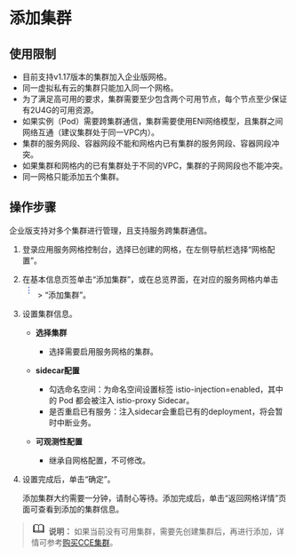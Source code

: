 # 添加集群<a name="istio_01_0042"></a>

## 使用限制<a name="section16841163662018"></a>

-   目前支持v1.17版本的集群加入企业版网格。
-   同一虚拟私有云的集群只能加入同一个网格。
-   为了满足高可用的要求，集群需要至少包含两个可用节点，每个节点至少保证有2U4G的可用资源。
-   如果实例（Pod）需要跨集群通信，集群需要使用ENI网络模型，且集群之间网络互通（建议集群处于同一VPC内）。
-   集群的服务网段、容器网段不能和网格内已有集群的服务网段、容器网段冲突。
-   如果集群和网格内的已有集群处于不同的VPC，集群的子网网段也不能冲突。
-   同一网格只能添加五个集群。

## 操作步骤<a name="section106152013175716"></a>

企业版支持对多个集群进行管理，且支持服务跨集群通信。

1.  登录应用服务网格控制台，选择已创建的网格，在左侧导航栏选择“网格配置”。
2.  在基本信息页签单击“添加集群”，或在总览界面，在对应的服务网格内单击  ![](figures/zh-cn_image_0000001170340981.png)  \> “添加集群”。
3.  设置集群信息。
    -   **选择集群**
        -   选择需要启用服务网格的集群。

    -   **sidecar配置**
        -   勾选命名空间：为命名空间设置标签 istio-injection=enabled，其中的 Pod 都会被注入 istio-proxy Sidecar。
        -   是否重启已有服务：注入sidecar会重启已有的deployment，将会暂时中断业务。

    -   **可观测性配置**
        -   继承自网格配置，不可修改。

4.  设置完成后，单击“确定”。

    添加集群大约需要一分钟，请耐心等待。添加完成后，单击“返回网格详情”页面可查看到添加的集群信息。


>![](public_sys-resources/icon-note.gif) **说明：** 
>如果当前没有可用集群，需要先创建集群后，再进行添加，详情可参考[购买CCE集群](https://support.huaweicloud.com/usermanual-cce/cce_01_0028.html)。

